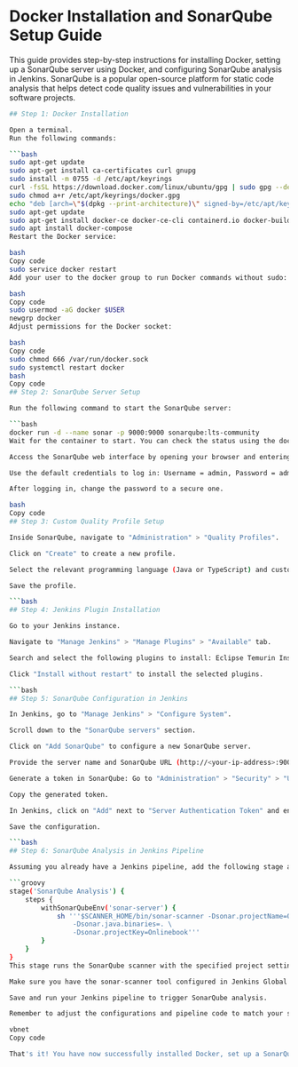 # Docker Installation and SonarQube Setup Guide

This guide provides step-by-step instructions for installing Docker, setting up a SonarQube server using Docker, and configuring SonarQube analysis in Jenkins. SonarQube is a popular open-source platform for static code analysis that helps detect code quality issues and vulnerabilities in your software projects.

```bash
## Step 1: Docker Installation

Open a terminal.
Run the following commands:

```bash
sudo apt-get update
sudo apt-get install ca-certificates curl gnupg
sudo install -m 0755 -d /etc/apt/keyrings
curl -fsSL https://download.docker.com/linux/ubuntu/gpg | sudo gpg --dearmor -o /etc/apt/keyrings/docker.gpg
sudo chmod a+r /etc/apt/keyrings/docker.gpg
echo "deb [arch=\"$(dpkg --print-architecture)\" signed-by=/etc/apt/keyrings/docker.gpg] https://download.docker.com/linux/ubuntu $(. /etc/os-release && echo "$VERSION_CODENAME") stable" | sudo tee /etc/apt/sources.list.d/docker.list > /dev/null
sudo apt-get update
sudo apt-get install docker-ce docker-ce-cli containerd.io docker-buildx-plugin docker-compose-plugin
sudo apt install docker-compose
Restart the Docker service:

bash
Copy code
sudo service docker restart
Add your user to the docker group to run Docker commands without sudo:

bash
Copy code
sudo usermod -aG docker $USER
newgrp docker
Adjust permissions for the Docker socket:

bash
Copy code
sudo chmod 666 /var/run/docker.sock
sudo systemctl restart docker
bash
Copy code
## Step 2: SonarQube Server Setup

Run the following command to start the SonarQube server:

```bash
docker run -d --name sonar -p 9000:9000 sonarqube:lts-community
Wait for the container to start. You can check the status using the docker ps command.

Access the SonarQube web interface by opening your browser and entering http://<your-ip-address>:9000.

Use the default credentials to log in: Username = admin, Password = admin.

After logging in, change the password to a secure one.

bash
Copy code
## Step 3: Custom Quality Profile Setup

Inside SonarQube, navigate to "Administration" > "Quality Profiles".

Click on "Create" to create a new profile.

Select the relevant programming language (Java or TypeScript) and customize the rules according to your requirements.

Save the profile.

```bash
## Step 4: Jenkins Plugin Installation

Go to your Jenkins instance.

Navigate to "Manage Jenkins" > "Manage Plugins" > "Available" tab.

Search and select the following plugins to install: Eclipse Temurin Installer, OpenJDK Native Plugin, OWASP Dependency Check, Docker, Docker Pipeline, Docker Build Step, and CloudBees Docker Build and Publish.

Click "Install without restart" to install the selected plugins.

```bash
## Step 5: SonarQube Configuration in Jenkins

In Jenkins, go to "Manage Jenkins" > "Configure System".

Scroll down to the "SonarQube servers" section.

Click on "Add SonarQube" to configure a new SonarQube server.

Provide the server name and SonarQube URL (http://<your-ip-address>:9000).

Generate a token in SonarQube: Go to "Administration" > "Security" > "Users" > "Token" and create a new token.

Copy the generated token.

In Jenkins, click on "Add" next to "Server Authentication Token" and enter the copied token.

Save the configuration.

```bash
## Step 6: SonarQube Analysis in Jenkins Pipeline

Assuming you already have a Jenkins pipeline, add the following stage after the "Compile" stage:

```groovy
stage('SonarQube Analysis') {
    steps {
        withSonarQubeEnv('sonar-server') {
            sh '''$SCANNER_HOME/bin/sonar-scanner -Dsonar.projectName=Onlinebook \
                -Dsonar.java.binaries=. \
                -Dsonar.projectKey=Onlinebook'''
        }
    }
}
This stage runs the SonarQube scanner with the specified project settings. Adjust the values according to your project.

Make sure you have the sonar-scanner tool configured in Jenkins Global Tool Configuration.

Save and run your Jenkins pipeline to trigger SonarQube analysis.

Remember to adjust the configurations and pipeline code to match your specific setup and requirements.

vbnet
Copy code

That's it! You have now successfully installed Docker, set up a SonarQube server, and configured SonarQube analysis in Jenkins. Follow the instructions provided to adapt the steps to your specific project and environment. Happy coding and analyzing your code quality!
